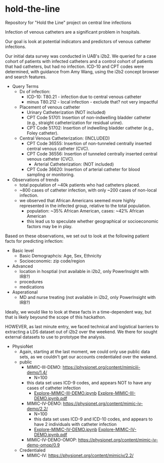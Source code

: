 # hold-the-line
Repository for "Hold the Line" project on central line infections

Infection of venous catheters are a significant problem in hospitals. 

Our goal is look at potential indicators and predictors of venous catheter infections.

Our initial data survey was conducted in UAB's i2b2. We queried for a case cohort of patients with infected catheters and a control cohort of patients that had catheters, but had no infection. ICD-10 and CPT codes were determined, with guidance from Amy Wang, using the i2b2 concept browser and search features.
 * Query Terms 
    * Dx of infection: 
        * ICD-10: T80.21 - infection due to central venous catheter
	   * minus T80.212 - local infection - exclude that? not very impactful
    * Placement of venous catheter
        * Urinary Catheterization (NOT included)
	  * CPT Code 51701: Insertion of non-indwelling bladder catheter (e.g., straight catheterization for residual urine).
	  * CPT Code 51702: Insertion of indwelling bladder catheter (e.g., Foley catheter).
	* Central Venous Catheterization: (INCLUDED)
	  * CPT Code 36555: Insertion of non-tunneled centrally inserted central venous catheter (CVC).
	  * CPT Code 36556: Insertion of tunneled centrally inserted central venous catheter (CVC).
        *  Arterial Catheterization: (NOT included)
	  * CPT Code 36620: Insertion of arterial catheter for blood sampling or monitoring.
 * Observations of trends
     * total population of ~40k patients who had catheters placed. 
     * ~800 cases of catheter infection, with only ~200 cases of non-local infection.
     * we observed that African Americans seemed more highly represented in the infected group, relative to the total population.
        * population: ~35% African American, cases: ~42% African American
        * this lead us to speculate whether geographical or socioeconomic factors may be in play.

Based on these observations, we set out to look at the following patient facts for predicting infection: 
  * Basic level
    * Basic Demographcis: Age, Sex, Ethnicity
    * Socioeconomic: zip code/region
  * Advanced
    * location in hosptial (not available in i2b2, only PowerInsight with IRB?)
    * procedures
    * medications 
  * Asperational
    * MD and nurse treating (not available in i2b2, only PowerInsight with IRB?)

Ideally, we would like to look at these facts in a time-dependent way, but that is likely beyound the scope of this hackathon. 

HOWEVER, as last minute entry, we faced technical and logistical barriers to extracting a LDS dataset out of i2b2 over the weekend. 
We there for sought external datasets to use to prototype the analysis. 
  * PhysioNet
     * Again, starting at the last moment, we could only use public data sets, as we couldn't get our accounts credentialed over the wekend.
     * public
         * MIMIC-III-DEMO: https://physionet.org/content/mimiciii-demo/1.4/
            * N=100
	    * this data set uses ICD-9 codes, and appears NOT to have any cases of catheter infection
            * [Explore-MIMIC-III-DEMO.ipynb](physionet/public/Explore-MIMIC-III-DEMO.ipynb)
              [Explore-MIMIC-III-DEMO.ipynb.pdf](physionet/public/Explore-MIMIC-III-DEMO.ipynb.pdf)
         * MIMIC-IV-DEMO: https://physionet.org/content/mimic-iv-demo/2.2/
            * N=100
            * this data set uses ICD-9 and ICD-10 codes, and appears to have 2 individuals with catheter infection
            * [Explore-MIMIC-IV-DEMO.ipynb](physionet/public/Explore-MIMIC-IV-DEMO.ipynb)
              [Explore-MIMIC-IV-DEMO.ipynb.pdf](physionet/public/Explore-MIMIC-IV-DEMO.ipynb.pdf)
         * MIMIC-IV-DEMO-OMOP: https://physionet.org/content/mimic-iv-demo-omop/0.9
     * Credentialed 
         * MIMIC-IV: https://physionet.org/content/mimiciv/2.2/


